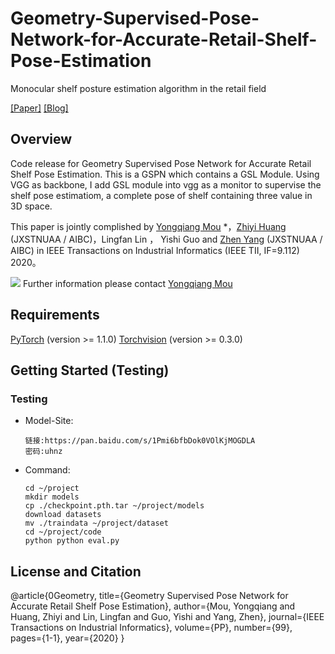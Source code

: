 # Geometry-Supervised-Pose-Network-for-Accurate-Retail-Shelf-Pose-Estimation
Monocular shelf posture estimation algorithm in the retail field

[[Paper]](https://ieeexplore.ieee.org/document/9112652) [[Blog]](https://www.zhihu.com/people/kris-allen-65/posts)

## Overview
Code release for Geometry Supervised Pose Network for Accurate Retail Shelf Pose Estimation.
This is a GSPN which contains a GSL Module. Using VGG as backbone, I add GSL module into vgg as a monitor to supervise the shelf pose estimatiom, a complete pose of shelf containing three value in 3D space.

This paper is jointly complished by [Yongqiang Mou](https://github.com/AIKnowU) *，[Zhiyi Huang](https://github.com/Huang9495) (JXSTNUAA / AIBC)，Lingfan Lin ， Yishi Guo and [Zhen Yang](https://github.com/yangzhen5771) (JXSTNUAA / AIBC) in IEEE Transactions on Industrial Informatics (IEEE TII, IF=9.112) 2020。

![](file:///Users/wangyabei/Pictures/img/dataset.jpg)
Further information please contact [Yongqiang Mou](yongqiang.mou@gmail.com)

## Requirements
[PyTorch](https://pytorch.org/) (version >= 1.1.0)
[Torchvision](https://pytorch.org/) (version >= 0.3.0)

## Getting Started (Testing)

### Testing

* Model-Site:
   ```
   链接:https://pan.baidu.com/s/1Pmi6bfbDok0VOlKjMOGDLA  
   密码:uhnz
   ```  
* Command:
   ```
   cd ~/project  
   mkdir models
   cp ./checkpoint.pth.tar ~/project/models
   download datasets
   mv ./traindata ~/project/dataset
   cd ~/project/code
   python python eval.py
   ```  

## License and Citation
@article{0Geometry,
  title={Geometry Supervised Pose Network for Accurate Retail Shelf Pose Estimation},
  author={Mou, Yongqiang  and  Huang, Zhiyi  and  Lin, Lingfan  and  Guo, Yishi  and  Yang, Zhen},
  journal={IEEE Transactions on Industrial Informatics},
  volume={PP},
  number={99},
  pages={1-1},
  year={2020}
}
